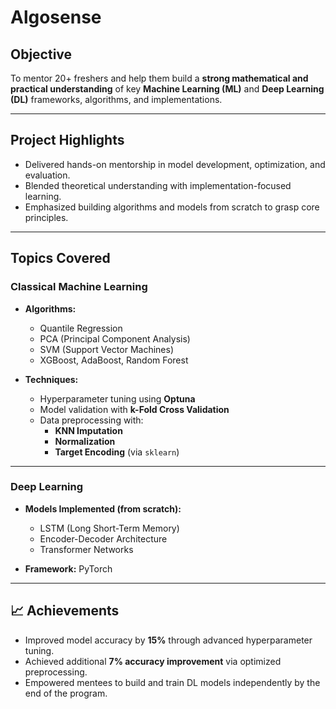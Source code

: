 # Algosense
##  Objective

To mentor 20+ freshers and help them build a **strong mathematical and practical understanding** of key **Machine Learning (ML)** and **Deep Learning (DL)** frameworks, algorithms, and implementations.

---

##  Project Highlights

- Delivered hands-on mentorship in model development, optimization, and evaluation.
- Blended theoretical understanding with implementation-focused learning.
- Emphasized building algorithms and models from scratch to grasp core principles.

---

##  Topics Covered

###  Classical Machine Learning

- **Algorithms:**  
  - Quantile Regression  
  - PCA (Principal Component Analysis)  
  - SVM (Support Vector Machines)  
  - XGBoost, AdaBoost, Random Forest

- **Techniques:**  
  - Hyperparameter tuning using **Optuna**  
  - Model validation with **k-Fold Cross Validation**  
  - Data preprocessing with:
    - **KNN Imputation**
    - **Normalization**
    - **Target Encoding** (via `sklearn`)

---

###  Deep Learning

- **Models Implemented (from scratch):**
  - LSTM (Long Short-Term Memory)
  - Encoder-Decoder Architecture
  - Transformer Networks

- **Framework:** PyTorch

---

## 📈 Achievements

-  Improved model accuracy by **15%** through advanced hyperparameter tuning.
-  Achieved additional **7% accuracy improvement** via optimized preprocessing.
-  Empowered mentees to build and train DL models independently by the end of the program.
